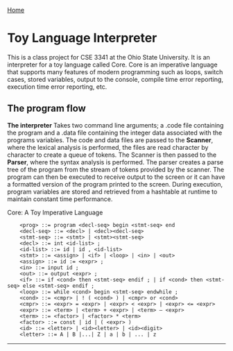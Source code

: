 [Home](https://vanfleet0351.github.io/Kyle-Van-Fleet-Portfolio/)

# Toy Language Interpreter
This is a class project for CSE 3341 at the Ohio State University. It is an interpreter for a toy language called Core. Core is an imperative language that supports many features of modern programming such as loops, switch cases, stored variables, output to the console, compile time error reporting, execution time error reporting, etc. 

## The program flow

**The interpreter** Takes two command line arguments; a .code file containing the program and a .data file containing the integer data associated with the programs variables. The code and data files are passed to the **Scanner**, where the lexical analysis is performed, the files are read character by character to create a queue of tokens. The Scanner is then passed to the **Parser**, where the syntax analysis is performed. The parser creates a parse tree of the program from the stream of tokens provided by the scanner. The program can then be executed to receive output to the screen or it can have a formatted version of the program printed to the screen. During execution, program variables are stored and retrieved from a hashtable at runtime to maintain constant time performance.

Core: A Toy Imperative Language
```
    <prog> ::= program <decl-seq> begin <stmt-seq> end
    <decl-seq> ::= <decl> | <decl><decl-seq>
    <stmt-seq> ::= <stmt> | <stmt><stmt-seq>
    <decl> ::= int <id-list> ; 
    <id-list> ::= id | id , <id-list> 
    <stmt> ::= <assign> | <if> | <loop> | <in> | <out> 
    <assign> ::= id := <expr> ;
    <in> ::= input id ; 
    <out> ::= output <expr> ; 
    <if> ::= if <cond> then <stmt-seq> endif ; | if <cond> then <stmt-seq> else <stmt-seq> endif ;
    <loop> ::= while <cond> begin <stmt-seq> endwhile ; 
    <cond> ::= <cmpr> | ! ( <cond> ) | <cmpr> or <cond>
    <cmpr> ::= <expr> = <expr> | <expr> < <expr> | <expr> <= <expr>
    <expr> ::= <term> | <term> + <expr> | <term> – <expr>
    <term> ::= <factor> | <factor> * <term>
    <factor> ::= const | id | ( <expr> )
    <id> ::= <letter> | <id><letter> | <id><digit>
    <letter> ::= A | B |...| Z | a | b | ... | z
```
------------------------------------------------------------------------------------------------------------------------------------------------------

